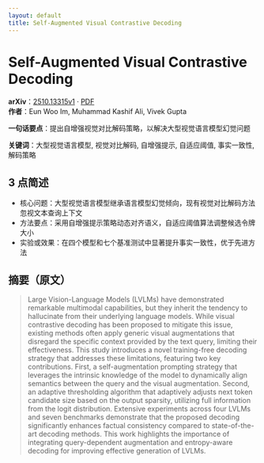 ```yaml
---
layout: default
title: Self-Augmented Visual Contrastive Decoding
---
```


# Self-Augmented Visual Contrastive Decoding
**arXiv**：[2510.13315v1](https://arxiv.org/abs/2510.13315) · [PDF](https://arxiv.org/pdf/2510.13315.pdf)  
**作者**：Eun Woo Im, Muhammad Kashif Ali, Vivek Gupta  

**一句话要点**：提出自增强视觉对比解码策略，以解决大型视觉语言模型幻觉问题

**关键词**：大型视觉语言模型, 视觉对比解码, 自增强提示, 自适应阈值, 事实一致性, 解码策略

## 3 点简述
- 核心问题：大型视觉语言模型继承语言模型幻觉倾向，现有视觉对比解码方法忽视文本查询上下文
- 方法要点：采用自增强提示策略动态对齐语义，自适应阈值算法调整候选令牌大小
- 实验或效果：在四个模型和七个基准测试中显著提升事实一致性，优于先进方法

## 摘要（原文）

> Large Vision-Language Models (LVLMs) have demonstrated remarkable multimodal
> capabilities, but they inherit the tendency to hallucinate from their
> underlying language models. While visual contrastive decoding has been proposed
> to mitigate this issue, existing methods often apply generic visual
> augmentations that disregard the specific context provided by the text query,
> limiting their effectiveness. This study introduces a novel training-free
> decoding strategy that addresses these limitations, featuring two key
> contributions. First, a self-augmentation prompting strategy that leverages the
> intrinsic knowledge of the model to dynamically align semantics between the
> query and the visual augmentation. Second, an adaptive thresholding algorithm
> that adaptively adjusts next token candidate size based on the output sparsity,
> utilizing full information from the logit distribution. Extensive experiments
> across four LVLMs and seven benchmarks demonstrate that the proposed decoding
> significantly enhances factual consistency compared to state-of-the-art
> decoding methods. This work highlights the importance of integrating
> query-dependent augmentation and entropy-aware decoding for improving effective
> generation of LVLMs.

